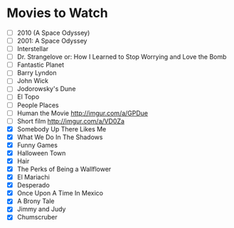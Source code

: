 # Movies to Watch 

- [ ] 2010 (A Space Odyssey)
- [ ] 2001: A Space Odyssey
- [ ] Interstellar
- [ ] Dr. Strangelove or: How I Learned to Stop Worrying and Love the Bomb
- [ ] Fantastic Planet
- [ ] Barry Lyndon
- [ ] John Wick
- [ ] Jodorowsky's Dune  
- [ ] El Topo
- [ ] People Places 
- [ ] Human the Movie http://imgur.com/a/GPDue
- [ ] Short film http://imgur.com/a/VD0Za
- [x] Somebody Up There Likes Me   
- [x] What We Do In The Shadows  
- [x] Funny Games  
- [x] Halloween Town  
- [x] Hair
- [x] The Perks of Being a Wallflower
- [x] El Mariachi
- [x] Desperado
- [x] Once Upon A Time In Mexico
- [x] A Brony Tale
- [x] Jimmy and Judy
- [x] Chumscruber
